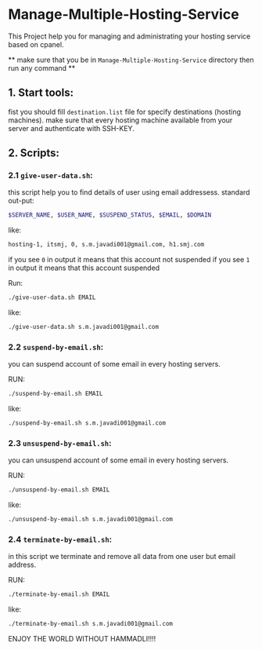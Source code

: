 # Manage-Multiple-Hosting-Service
This Project help you for managing and administrating your hosting service based on cpanel.

** make sure that you be in `Manage-Multiple-Hosting-Service` directory then run any command **

## 1. Start tools:
fist you should fill `destination.list` file for specify destinations (hosting machines). make sure that every hosting machine available from your server and authenticate with SSH-KEY.

## 2. Scripts:
### 2.1 `give-user-data.sh`:
this script help you to find details of user using email addressess.
standard out-put:
```bash
$SERVER_NAME, $USER_NAME, $SUSPEND_STATUS, $EMAIL, $DOMAIN 
```
like:
```bash
hosting-1, itsmj, 0, s.m.javadi001@gmail.com, h1.smj.com 
```
if you see `0` in output it means that this account not suspended
if you see `1` in output it means that this account suspended


Run:
```bash
./give-user-data.sh EMAIL
```
like:
```bash
./give-user-data.sh s.m.javadi001@gmail.com
```

### 2.2 `suspend-by-email.sh`:
you can suspend account of some email in every hosting servers.

RUN:
```bash
./suspend-by-email.sh EMAIL
```
like:
```bash
./suspend-by-email.sh s.m.javadi001@gmail.com
```

### 2.3 `unsuspend-by-email.sh`:
you can unsuspend account of some email in every hosting servers.

RUN:
```bash
./unsuspend-by-email.sh EMAIL
```
like:
```bash
./unsuspend-by-email.sh s.m.javadi001@gmail.com
```

### 2.4 `terminate-by-email.sh`:
in this script we terminate and remove all data from one user but email address.

RUN:
```bash
./terminate-by-email.sh EMAIL
```
like:
```bash
./terminate-by-email.sh s.m.javadi001@gmail.com
```


ENJOY THE WORLD WITHOUT HAMMADLI!!!!
